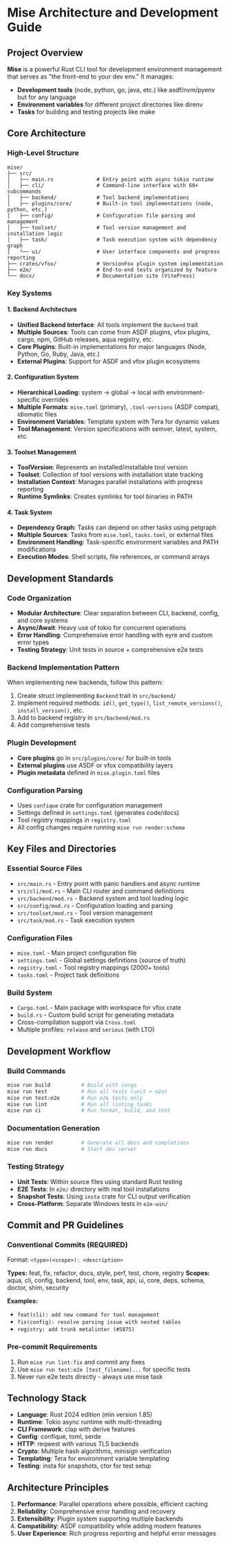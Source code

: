 # Mise Architecture and Development Guide

## Project Overview

**Mise** is a powerful Rust CLI tool for development environment management that serves as "the front-end to your dev env." It manages:
- **Development tools** (node, python, go, java, etc.) like asdf/nvm/pyenv but for any language
- **Environment variables** for different project directories like direnv
- **Tasks** for building and testing projects like make

## Core Architecture

### High-Level Structure

```
mise/
├── src/
│   ├── main.rs              # Entry point with async tokio runtime
│   ├── cli/                 # Command-line interface with 60+ subcommands
│   ├── backend/             # Tool backend implementations
│   ├── plugins/core/        # Built-in tool implementations (node, python, etc.)
│   ├── config/              # Configuration file parsing and management
│   ├── toolset/             # Tool version management and installation logic
│   ├── task/                # Task execution system with dependency graph
│   └── ui/                  # User interface components and progress reporting
├── crates/vfox/             # VersionFox plugin system implementation
├── e2e/                     # End-to-end tests organized by feature
└── docs/                    # Documentation site (VitePress)
```

### Key Systems

#### 1. Backend Architecture
- **Unified Backend Interface**: All tools implement the `Backend` trait
- **Multiple Sources**: Tools can come from ASDF plugins, vfox plugins, cargo, npm, GitHub releases, aqua registry, etc.
- **Core Plugins**: Built-in implementations for major languages (Node, Python, Go, Ruby, Java, etc.)
- **External Plugins**: Support for ASDF and vfox plugin ecosystems

#### 2. Configuration System
- **Hierarchical Loading**: system → global → local with environment-specific overrides
- **Multiple Formats**: `mise.toml` (primary), `.tool-versions` (ASDF compat), idiomatic files
- **Environment Variables**: Template system with Tera for dynamic values
- **Tool Management**: Version specifications with semver, latest, system, etc.

#### 3. Toolset Management
- **ToolVersion**: Represents an installed/installable tool version
- **Toolset**: Collection of tool versions with installation state tracking
- **Installation Context**: Manages parallel installations with progress reporting
- **Runtime Symlinks**: Creates symlinks for tool binaries in PATH

#### 4. Task System
- **Dependency Graph**: Tasks can depend on other tasks using petgraph
- **Multiple Sources**: Tasks from `mise.toml`, `tasks.toml`, or external files
- **Environment Handling**: Task-specific environment variables and PATH modifications
- **Execution Modes**: Shell scripts, file references, or command arrays

## Development Standards

### Code Organization
- **Modular Architecture**: Clear separation between CLI, backend, config, and core systems
- **Async/Await**: Heavy use of tokio for concurrent operations
- **Error Handling**: Comprehensive error handling with eyre and custom error types
- **Testing Strategy**: Unit tests in source + comprehensive e2e tests

### Backend Implementation Pattern
When implementing new backends, follow this pattern:
1. Create struct implementing `Backend` trait in `src/backend/`
2. Implement required methods: `id()`, `get_type()`, `list_remote_versions()`, `install_version()`, etc.
3. Add to backend registry in `src/backend/mod.rs`
4. Add comprehensive tests

### Plugin Development
- **Core plugins** go in `src/plugins/core/` for built-in tools
- **External plugins** use ASDF or vfox compatibility layers
- **Plugin metadata** defined in `mise.plugin.toml` files

### Configuration Parsing
- Uses `confique` crate for configuration management
- Settings defined in `settings.toml` (generates code/docs)
- Tool registry mappings in `registry.toml`
- All config changes require running `mise run render:schema`

## Key Files and Directories

### Essential Source Files
- `src/main.rs` - Entry point with panic handlers and async runtime
- `src/cli/mod.rs` - Main CLI router and command definitions
- `src/backend/mod.rs` - Backend system and tool loading logic
- `src/config/mod.rs` - Configuration loading and parsing
- `src/toolset/mod.rs` - Tool version management
- `src/task/mod.rs` - Task execution system

### Configuration Files
- `mise.toml` - Main project configuration file
- `settings.toml` - Global settings definitions (source of truth)
- `registry.toml` - Tool registry mappings (2000+ tools)
- `tasks.toml` - Project task definitions

### Build System
- `Cargo.toml` - Main package with workspace for vfox crate
- `build.rs` - Custom build script for generating metadata
- Cross-compilation support via `Cross.toml`
- Multiple profiles: `release` and `serious` (with LTO)

## Development Workflow

### Build Commands
```bash
mise run build          # Build with cargo
mise run test           # Run all tests (unit + e2e)
mise run test:e2e       # Run e2e tests only
mise run lint           # Run all linting tasks
mise run ci             # Run format, build, and test
```

### Documentation Generation
```bash
mise run render         # Generate all docs and completions
mise run docs           # Start dev server
```

### Testing Strategy
- **Unit Tests**: Within source files using standard Rust testing
- **E2E Tests**: In `e2e/` directory with real tool installations
- **Snapshot Tests**: Using `insta` crate for CLI output verification
- **Cross-Platform**: Separate Windows tests in `e2e-win/`

## Commit and PR Guidelines

### Conventional Commits (REQUIRED)
Format: `<type>(<scope>): <description>`

**Types:** feat, fix, refactor, docs, style, perf, test, chore, registry
**Scopes:** aqua, cli, config, backend, tool, env, task, api, ui, core, deps, schema, doctor, shim, security

**Examples:**
- `feat(cli): add new command for tool management`
- `fix(config): resolve parsing issue with nested tables`
- `registry: add trunk metalinter (#5875)`

### Pre-commit Requirements
1. Run `mise run lint-fix` and commit any fixes
2. Use `mise run test:e2e [test_filename]...` for specific tests
3. Never run e2e tests directly - always use mise task

## Technology Stack
- **Language**: Rust 2024 edition (min version 1.85)
- **Runtime**: Tokio async runtime with multi-threading
- **CLI Framework**: clap with derive features
- **Config**: confique, toml, serde
- **HTTP**: reqwest with various TLS backends
- **Crypto**: Multiple hash algorithms, minisign verification
- **Templating**: Tera for environment variable templating
- **Testing**: insta for snapshots, ctor for test setup

## Architecture Principles
1. **Performance**: Parallel operations where possible, efficient caching
2. **Reliability**: Comprehensive error handling and recovery
3. **Extensibility**: Plugin system supporting multiple backends
4. **Compatibility**: ASDF compatibility while adding modern features
5. **User Experience**: Rich progress reporting and helpful error messages
